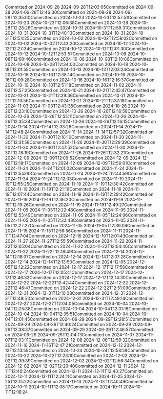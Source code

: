 Committed on 2024-09-28 2024-09-28T12:03:05Committed on 2024-09-28 2024-09-28T12:46:30Committed on 2024-09-28 2024-09-28T12:35:00Committed on 2024-10-23 2024-10-23T12:57:51Committed on 2024-10-23 2024-10-23T12:06:38Committed on 2024-10-28 2024-10-28T12:28:26Committed on 2024-10-31 2024-10-31T12:59:31Committed on 2024-10-31 2024-10-31T12:40:13Committed on 2024-10-31 2024-10-31T12:54:25Committed on 2024-10-02 2024-10-02T12:58:02Committed on 2024-10-02 2024-10-02T12:43:20Committed on 2024-10-12 2024-10-12T12:27:34Committed on 2024-10-12 2024-10-12T12:01:30Committed on 2024-10-12 2024-10-12T12:53:57Committed on 2024-10-08 2024-10-08T12:00:46Committed on 2024-10-08 2024-10-08T12:10:06Committed on 2024-10-08 2024-10-08T12:34:00Committed on 2024-10-18 2024-10-18T12:01:55Committed on 2024-10-13 2024-10-13T12:03:24Committed on 2024-10-16 2024-10-16T12:38:14Committed on 2024-10-16 2024-10-16T12:09:28Committed on 2024-10-16 2024-10-16T12:16:37Committed on 2024-10-10 2024-10-10T12:51:18Committed on 2024-11-02 2024-11-02T12:57:25Committed on 2024-10-21 2024-10-21T12:45:47Committed on 2024-10-21 2024-10-21T12:29:36Committed on 2024-10-21 2024-10-21T12:10:56Committed on 2024-10-21 2024-10-21T12:37:18Committed on 2024-11-03 2024-11-03T12:43:35Committed on 2024-10-26 2024-10-26T12:23:10Committed on 2024-10-26 2024-10-26T12:16:58Committed on 2024-10-26 2024-10-26T12:55:11Committed on 2024-10-26 2024-10-26T12:35:34Committed on 2024-10-26 2024-10-26T12:16:15Committed on 2024-11-14 2024-11-14T12:33:26Committed on 2024-11-14 2024-11-14T12:48:24Committed on 2024-11-14 2024-11-14T12:57:32Committed on 2024-11-30 2024-11-30T12:10:10Committed on 2024-11-30 2024-11-30T12:31:58Committed on 2024-11-30 2024-11-30T12:29:39Committed on 2024-11-30 2024-11-30T12:47:52Committed on 2024-11-30 2024-11-30T12:18:19Committed on 2024-11-26 2024-11-26T12:32:21Committed on 2024-12-09 2024-12-09T12:09:52Committed on 2024-12-09 2024-12-09T12:18:17Committed on 2024-12-09 2024-12-09T12:50:01Committed on 2024-11-24 2024-11-24T12:01:02Committed on 2024-11-24 2024-11-24T12:54:00Committed on 2024-11-24 2024-11-24T12:44:59Committed on 2024-11-24 2024-11-24T12:12:03Committed on 2024-11-19 2024-11-19T12:55:25Committed on 2024-11-19 2024-11-19T12:30:42Committed on 2024-11-19 2024-11-19T12:21:16Committed on 2024-11-19 2024-11-19T12:07:44Committed on 2024-11-19 2024-11-19T12:29:42Committed on 2024-11-19 2024-11-19T12:36:20Committed on 2024-11-19 2024-11-19T12:19:26Committed on 2024-11-19 2024-11-19T12:49:27Committed on 2024-11-05 2024-11-05T12:22:48Committed on 2024-11-05 2024-11-05T12:53:49Committed on 2024-11-05 2024-11-05T12:24:06Committed on 2024-11-05 2024-11-05T12:32:43Committed on 2024-11-05 2024-11-05T12:27:27Committed on 2024-11-05 2024-11-05T12:39:06Committed on 2024-11-15 2024-11-15T12:56:56Committed on 2024-11-11 2024-11-11T12:47:04Committed on 2024-12-19 2024-12-19T12:01:43Committed on 2024-11-27 2024-11-27T12:55:59Committed on 2024-11-22 2024-11-22T12:05:04Committed on 2024-11-22 2024-11-22T12:04:46Committed on 2024-11-22 2024-11-22T12:18:49Committed on 2024-12-14 2024-12-14T12:18:07Committed on 2024-12-14 2024-12-14T12:07:28Committed on 2024-12-14 2024-12-14T12:13:50Committed on 2024-12-05 2024-12-05T12:12:22Committed on 2024-12-17 2024-12-17T12:17:58Committed on 2024-12-17 2024-12-17T12:05:41Committed on 2024-12-17 2024-12-17T12:46:32Committed on 2024-12-17 2024-12-17T12:14:30Committed on 2024-12-22 2024-12-22T12:42:44Committed on 2024-12-22 2024-12-22T12:46:47Committed on 2024-12-22 2024-12-22T12:51:09Committed on 2024-12-31 2024-12-31T12:10:08Committed on 2024-12-31 2024-12-31T12:49:51Committed on 2024-12-31 2024-12-31T12:49:14Committed on 2024-12-27 2024-12-27T12:04:05Committed on 2024-10-04 2024-10-04T12:25:38Committed on 2024-10-04 2024-10-04T12:01:18Committed on 2024-10-04 2024-10-04T12:35:51Committed on 2024-10-04 2024-10-04T12:01:45Committed on 2024-09-29 2024-09-29T12:28:51Committed on 2024-09-29 2024-09-29T12:40:24Committed on 2024-09-29 2024-09-29T12:38:37Committed on 2024-09-29 2024-09-29T12:46:57Committed on 2024-09-29 2024-09-29T12:04:13Committed on 2024-11-07 2024-11-07T12:03:11Committed on 2024-12-08 2024-12-08T12:59:32Committed on 2024-11-16 2024-11-16T12:47:21Committed on 2024-12-12 2024-12-12T12:13:59Committed on 2024-10-24 2024-10-24T12:58:58Committed on 2024-10-22 2024-10-22T12:23:10Committed on 2024-12-02 2024-12-02T12:39:39Committed on 2024-12-02 2024-12-02T12:56:34Committed on 2024-12-02 2024-12-02T12:20:40Committed on 2024-12-11 2024-12-11T12:40:24Committed on 2024-12-11 2024-12-11T12:40:27Committed on 2024-12-11 2024-12-11T12:24:11Committed on 2024-12-25 2024-12-25T12:15:22Committed on 2024-11-13 2024-11-13T12:40:49Committed on 2024-10-11 2024-10-11T12:08:17Committed on 2024-10-11 2024-10-11T12:16:24